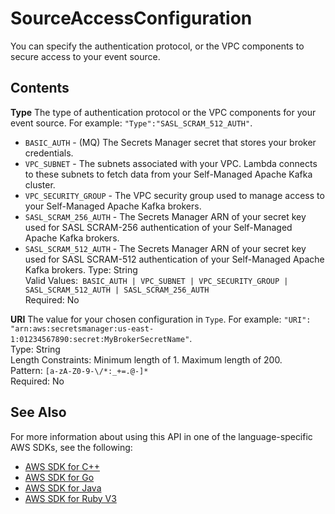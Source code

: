 # SourceAccessConfiguration<a name="API_SourceAccessConfiguration"></a>

You can specify the authentication protocol, or the VPC components to secure access to your event source\.

## Contents<a name="API_SourceAccessConfiguration_Contents"></a>

 **Type**   <a name="SSS-Type-SourceAccessConfiguration-Type"></a>
The type of authentication protocol or the VPC components for your event source\. For example: `"Type":"SASL_SCRAM_512_AUTH"`\.  
+  `BASIC_AUTH` \- \(MQ\) The Secrets Manager secret that stores your broker credentials\.
+  `VPC_SUBNET` \- The subnets associated with your VPC\. Lambda connects to these subnets to fetch data from your Self\-Managed Apache Kafka cluster\.
+  `VPC_SECURITY_GROUP` \- The VPC security group used to manage access to your Self\-Managed Apache Kafka brokers\.
+  `SASL_SCRAM_256_AUTH` \- The Secrets Manager ARN of your secret key used for SASL SCRAM\-256 authentication of your Self\-Managed Apache Kafka brokers\.
+  `SASL_SCRAM_512_AUTH` \- The Secrets Manager ARN of your secret key used for SASL SCRAM\-512 authentication of your Self\-Managed Apache Kafka brokers\.
Type: String  
Valid Values:` BASIC_AUTH | VPC_SUBNET | VPC_SECURITY_GROUP | SASL_SCRAM_512_AUTH | SASL_SCRAM_256_AUTH`   
Required: No

 **URI**   <a name="SSS-Type-SourceAccessConfiguration-URI"></a>
The value for your chosen configuration in `Type`\. For example: `"URI": "arn:aws:secretsmanager:us-east-1:01234567890:secret:MyBrokerSecretName"`\.  
Type: String  
Length Constraints: Minimum length of 1\. Maximum length of 200\.  
Pattern: `[a-zA-Z0-9-\/*:_+=.@-]*`   
Required: No

## See Also<a name="API_SourceAccessConfiguration_SeeAlso"></a>

For more information about using this API in one of the language\-specific AWS SDKs, see the following:
+  [AWS SDK for C\+\+](https://docs.aws.amazon.com/goto/SdkForCpp/lambda-2015-03-31/SourceAccessConfiguration) 
+  [AWS SDK for Go](https://docs.aws.amazon.com/goto/SdkForGoV1/lambda-2015-03-31/SourceAccessConfiguration) 
+  [AWS SDK for Java](https://docs.aws.amazon.com/goto/SdkForJava/lambda-2015-03-31/SourceAccessConfiguration) 
+  [AWS SDK for Ruby V3](https://docs.aws.amazon.com/goto/SdkForRubyV3/lambda-2015-03-31/SourceAccessConfiguration) 